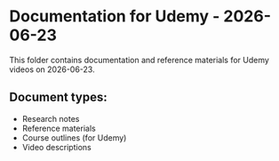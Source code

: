 # Documentation for Udemy - 2026-06-23

This folder contains documentation and reference materials for Udemy videos on 2026-06-23.

## Document types:
- Research notes
- Reference materials
- Course outlines (for Udemy)
- Video descriptions
